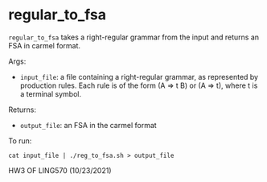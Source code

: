 # regular_to_fsa

```regular_to_fsa``` takes a right-regular grammar from the input and returns an FSA in carmel format.

Args: 
* ```input_file```: a file containing a right-regular grammar, as represented by production rules. Each rule is of the form (A => t B) or (A => t), where t is a terminal symbol. 

Returns: 
* ```output_file```: an FSA in the carmel format 

To run: 
```
cat input_file | ./reg_to_fsa.sh > output_file
```

HW3 OF LING570 (10/23/2021)